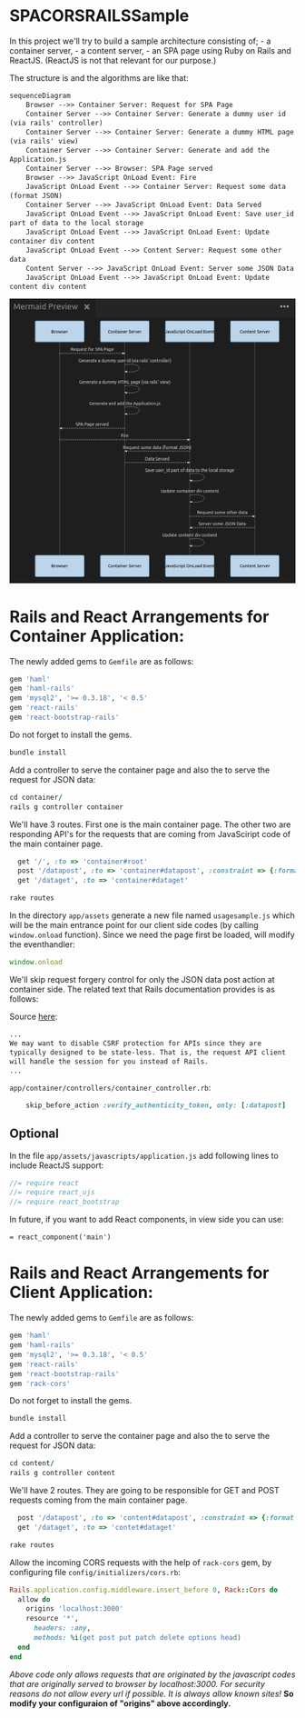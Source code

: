 # SPACORSRAILSSample

In this project we'll try to build a  sample architecture consisting of;
	- a container server,
	- a content server,
	- an SPA page
using Ruby on Rails and ReactJS. (ReactJS is not that relevant for our purpose.)

The structure is and the algorithms are like that:

```mermaid
sequenceDiagram
	Browser -->> Container Server: Request for SPA Page
	Container Server -->> Container Server: Generate a dummy user id (via rails' controller)
	Container Server -->> Container Server: Generate a dummy HTML page (via rails' view)
	Container Server -->> Container Server: Generate and add the Application.js  
	Container Server -->> Browser: SPA Page served
	Browser -->> JavaScript OnLoad Event: Fire
	JavaScript OnLoad Event -->> Container Server: Request some data (format JSON)
	Container Server -->> JavaScript OnLoad Event: Data Served
	JavaScript OnLoad Event -->> JavaScript OnLoad Event: Save user_id part of data to the local storage
	JavaScript OnLoad Event -->> JavaScript OnLoad Event: Update container div content
	JavaScript OnLoad Event -->> Content Server: Request some other data
	Content Server -->> JavaScript OnLoad Event: Server some JSON Data
	JavaScript OnLoad Event -->> JavaScript OnLoad Event: Update content div content
```
![alt tag](readme_images/SequenceDiagram.jpg)



Rails and React Arrangements for Container Application:
=======================================================
The newly added gems to ```Gemfile``` are as follows:
```Ruby
gem 'haml'
gem 'haml-rails'
gem 'mysql2', '>= 0.3.18', '< 0.5'
gem 'react-rails'
gem 'react-bootstrap-rails'
```
Do not forget to install the gems.
```Ruby
bundle install
```
Add a controller to serve the container page and also the to serve the request for JSON data:
```Ruby
cd container/
rails g controller container
```
We'll have 3 routes. First one is the main container page. The other two are responding API's for the requests that are coming from JavaSciript code of the main container page.

```Ruby
  get '/', :to => 'container#root'
  post '/datapost', :to => 'container#datapost', :constraint => {:format => :json}
  get '/dataget', :to => 'container#dataget'
```
```Ruby
rake routes
```


In the directory ```app/assets``` generate a new file named ```usagesample.js``` which will be the main entrance point for our client side codes (by calling ```window.onload``` function). Since we need the page first be loaded, will modify the eventhandler:
```JavaScript
window.onload
```

We'll skip request forgery control for only the JSON data post action at container side. The related text that Rails documentation provides is as follows:

Source [here](http://api.rubyonrails.org/classes/ActionController/RequestForgeryProtection.html):
```
...
We may want to disable CSRF protection for APIs since they are typically designed to be state-less. That is, the request API client will handle the session for you instead of Rails.
...
```


```app/container/controllers/container_controller.rb```:
```Ruby
	skip_before_action :verify_authenticity_token, only: [:datapost]
```

Optional
--------

In the file ```app/assets/javascripts/application.js``` add following lines to include ReactJS support:
```JavaScript
//= require react
//= require react_ujs
//= require react_bootstrap
```

In future, if you want to add React components, in view side you can use:
```haml
= react_component('main')
```

Rails and React Arrangements for Client Application:
====================================================

The newly added gems to ```Gemfile``` are as follows:
```Ruby
gem 'haml'
gem 'haml-rails'
gem 'mysql2', '>= 0.3.18', '< 0.5'
gem 'react-rails'
gem 'react-bootstrap-rails'
gem 'rack-cors'
```
Do not forget to install the gems.
```Ruby
bundle install
```
Add a controller to serve the container page and also the to serve the request for JSON data:
```Ruby
cd content/
rails g controller content
```

We'll have 2 routes. They are going to be responsible for GET and POST requests coming from the main container page. 

```Ruby
  post '/datapost', :to => 'content#datapost', :constraint => {:format => :json}
  get '/dataget', :to => 'contet#dataget'
```

```Ruby
rake routes
```
Allow the incoming CORS requests with the help of ```rack-cors``` gem, by configuring file ```config/initializers/cors.rb```:

```Ruby
Rails.application.config.middleware.insert_before 0, Rack::Cors do
  allow do
    origins 'localhost:3000'
    resource '*',
      headers: :any,
      methods: %i(get post put patch delete options head)
  end
end
```
*Above code only allows requests that are originated by the javascript codes that are originally served to browser by localhost:3000. For security reasons do not allow every url if possible. It is always allow known sites!*
**So modify your configuraion of "origins" above accordingly.**
